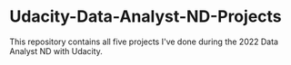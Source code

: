 # Udacity-Data-Analyst-ND-Projects
This repository contains all five projects I've done during the 2022 Data Analyst ND with Udacity.
